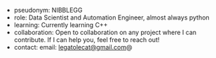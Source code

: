 - pseudonym: NIBBLEGG
- role: Data Scientist and Automation Engineer, almost always python
- learning: Currently learning C++
- collaboration: Open to collaboration on any project where I can contribute. If I can help you, feel free to reach out!
- contact: 
    email: legatolecat@gmail.com@
